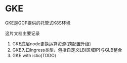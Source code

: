 # GKE

GKE是GCP提供的托管式K8S环境

这片文档主要记录

1. GKE底层node更换运算资源(跨配置升级)
2. GKE入口Ingress类型，包括自定义LB(区域IP)与GLB整合
3. GKE with istio(TODO)
